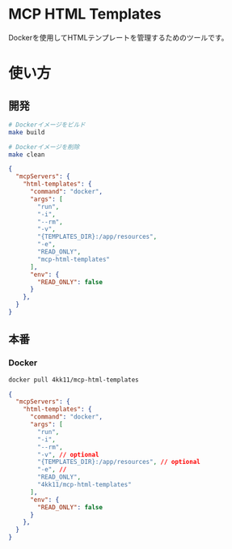 # MCP HTML Templates

Dockerを使用してHTMLテンプレートを管理するためのツールです。

# 使い方

## 開発
```bash
# Dockerイメージをビルド
make build

# Dockerイメージを削除
make clean
```

```json
{
  "mcpServers": {
    "html-templates": {
      "command": "docker",
      "args": [
        "run",
        "-i",
        "--rm",
        "-v",
        "{TEMPLATES_DIR}:/app/resources",
        "-e",
        "READ_ONLY",
        "mcp-html-templates"
      ],
      "env": {
        "READ_ONLY": false
      }
    },
  }
}
```

## 本番

### Docker

```bash
docker pull 4kk11/mcp-html-templates
```

```json
{
  "mcpServers": {
    "html-templates": {
      "command": "docker",
      "args": [
        "run",
        "-i",
        "--rm",
        "-v", // optional
        "{TEMPLATES_DIR}:/app/resources", // optional
        "-e", // 
        "READ_ONLY",
        "4kk11/mcp-html-templates"
      ],
      "env": {
        "READ_ONLY": false
      }
    },
  }
}
```
